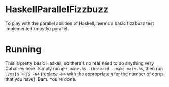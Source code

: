 HaskellParallelFizzbuzz
=======================

To play with the parallel abilities of Haskell, here's a basic fizzbuzz test implemented (mostly) parallel.  

Running
=======
This is pretty basic Haskell, so there's no real need to do anything very
Cabal-ey here.  Simply run `ghc main.hs -threaded --make main.hs`, then run
`./main +RTS -N4` (replace `-N4` with the appropriate `N` for the number of
cores that you have).  Bam. You're done. 

